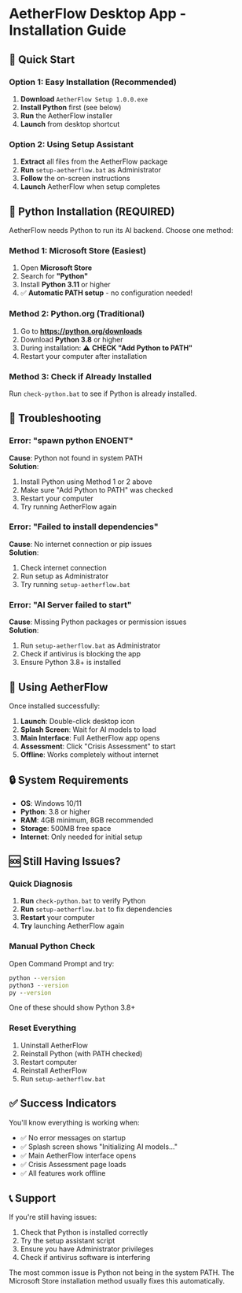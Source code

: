 # AetherFlow Desktop App - Installation Guide

## 🚀 Quick Start

### Option 1: Easy Installation (Recommended)
1. **Download** `AetherFlow Setup 1.0.0.exe`
2. **Install Python** first (see below)
3. **Run** the AetherFlow installer
4. **Launch** from desktop shortcut

### Option 2: Using Setup Assistant
1. **Extract** all files from the AetherFlow package
2. **Run** `setup-aetherflow.bat` as Administrator
3. **Follow** the on-screen instructions
4. **Launch** AetherFlow when setup completes

## 🐍 Python Installation (REQUIRED)

AetherFlow needs Python to run its AI backend. Choose one method:

### Method 1: Microsoft Store (Easiest)
1. Open **Microsoft Store**
2. Search for **"Python"**
3. Install **Python 3.11** or higher
4. ✅ **Automatic PATH setup** - no configuration needed!

### Method 2: Python.org (Traditional)
1. Go to **https://python.org/downloads**
2. Download **Python 3.8** or higher
3. During installation: ⚠️ **CHECK "Add Python to PATH"**
4. Restart your computer after installation

### Method 3: Check if Already Installed
Run `check-python.bat` to see if Python is already installed.

## 🔧 Troubleshooting

### Error: "spawn python ENOENT"
**Cause**: Python not found in system PATH  
**Solution**: 
1. Install Python using Method 1 or 2 above
2. Make sure "Add Python to PATH" was checked
3. Restart your computer
4. Try running AetherFlow again

### Error: "Failed to install dependencies"
**Cause**: No internet connection or pip issues  
**Solution**:
1. Check internet connection
2. Run setup as Administrator
3. Try running `setup-aetherflow.bat`

### Error: "AI Server failed to start"
**Cause**: Missing Python packages or permission issues  
**Solution**:
1. Run `setup-aetherflow.bat` as Administrator
2. Check if antivirus is blocking the app
3. Ensure Python 3.8+ is installed

## 📱 Using AetherFlow

Once installed successfully:

1. **Launch**: Double-click desktop icon
2. **Splash Screen**: Wait for AI models to load
3. **Main Interface**: Full AetherFlow app opens
4. **Assessment**: Click "Crisis Assessment" to start
5. **Offline**: Works completely without internet

## 🔒 System Requirements

- **OS**: Windows 10/11
- **Python**: 3.8 or higher
- **RAM**: 4GB minimum, 8GB recommended
- **Storage**: 500MB free space
- **Internet**: Only needed for initial setup

## 🆘 Still Having Issues?

### Quick Diagnosis
1. **Run** `check-python.bat` to verify Python
2. **Run** `setup-aetherflow.bat` to fix dependencies
3. **Restart** your computer
4. **Try** launching AetherFlow again

### Manual Python Check
Open Command Prompt and try:
```cmd
python --version
python3 --version
py --version
```
One of these should show Python 3.8+

### Reset Everything
1. Uninstall AetherFlow
2. Reinstall Python (with PATH checked)
3. Restart computer
4. Reinstall AetherFlow
5. Run `setup-aetherflow.bat`

## ✅ Success Indicators

You'll know everything is working when:
- ✅ No error messages on startup
- ✅ Splash screen shows "Initializing AI models..."
- ✅ Main AetherFlow interface opens
- ✅ Crisis Assessment page loads
- ✅ All features work offline

## 📞 Support

If you're still having issues:
1. Check that Python is installed correctly
2. Try the setup assistant script
3. Ensure you have Administrator privileges
4. Check if antivirus software is interfering

The most common issue is Python not being in the system PATH. The Microsoft Store installation method usually fixes this automatically.
